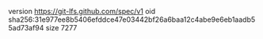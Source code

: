 version https://git-lfs.github.com/spec/v1
oid sha256:31e977ee8b5406efddce47e03442bf26a6baa12c4abe9e6eb1aadb55ad73af94
size 7277
